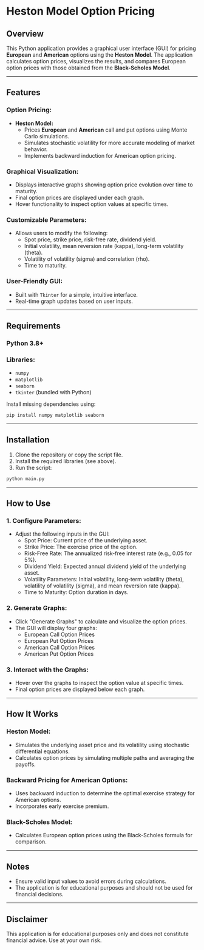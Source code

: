# **Heston Model Option Pricing**

## Overview
This Python application provides a graphical user interface (GUI) for pricing **European** and **American** options using the **Heston Model**. The application calculates option prices, visualizes the results, and compares European option prices with those obtained from the **Black-Scholes Model**.

---

## Features

### Option Pricing:
- **Heston Model:**
  - Prices **European** and **American** call and put options using Monte Carlo simulations.
  - Simulates stochastic volatility for more accurate modeling of market behavior.
  - Implements backward induction for American option pricing.

### Graphical Visualization:
- Displays interactive graphs showing option price evolution over time to maturity.
- Final option prices are displayed under each graph.
- Hover functionality to inspect option values at specific times.

### Customizable Parameters:
- Allows users to modify the following:
  - Spot price, strike price, risk-free rate, dividend yield.
  - Initial volatility, mean reversion rate (kappa), long-term volatility (theta).
  - Volatility of volatility (sigma) and correlation (rho).
  - Time to maturity.

### User-Friendly GUI:
- Built with `Tkinter` for a simple, intuitive interface.
- Real-time graph updates based on user inputs.

---

## Requirements

### Python 3.8+

### Libraries:
- `numpy`
- `matplotlib`
- `seaborn`
- `tkinter` (bundled with Python)

Install missing dependencies using:
```bash
pip install numpy matplotlib seaborn
```

---

## Installation
1. Clone the repository or copy the script file.
2. Install the required libraries (see above).
3. Run the script:
```bash
python main.py
```

---

## How to Use

### 1. Configure Parameters:
- Adjust the following inputs in the GUI:
  - Spot Price: Current price of the underlying asset.
  - Strike Price: The exercise price of the option.
  - Risk-Free Rate: The annualized risk-free interest rate (e.g., 0.05 for 5%).
  - Dividend Yield: Expected annual dividend yield of the underlying asset.
  - Volatility Parameters: Initial volatility, long-term volatility (theta), volatility of volatility (sigma), and mean reversion rate (kappa).
  - Time to Maturity: Option duration in days.

### 2. Generate Graphs:
- Click "Generate Graphs" to calculate and visualize the option prices.
- The GUI will display four graphs:
  - European Call Option Prices
  - European Put Option Prices
  - American Call Option Prices
  - American Put Option Prices

### 3. Interact with the Graphs:
- Hover over the graphs to inspect the option value at specific times.
- Final option prices are displayed below each graph.

---

## How It Works

### Heston Model:
- Simulates the underlying asset price and its volatility using stochastic differential equations.
- Calculates option prices by simulating multiple paths and averaging the payoffs.

### Backward Pricing for American Options:
- Uses backward induction to determine the optimal exercise strategy for American options.
- Incorporates early exercise premium.

### Black-Scholes Model:
- Calculates European option prices using the Black-Scholes formula for comparison.

---

## Notes
- Ensure valid input values to avoid errors during calculations.
- The application is for educational purposes and should not be used for financial decisions.

---

## Disclaimer
This application is for educational purposes only and does not constitute financial advice. Use at your own risk.


